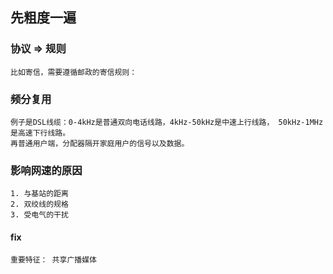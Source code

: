 ## 先粗度一遍
### 协议 => 规则
```
比如寄信，需要遵循邮政的寄信规则：
```

### 频分复用
``` 
例子是DSL线缆：0-4kHz是普通双向电话线路，4kHz-50kHz是中速上行线路， 50kHz-1MHz是高速下行线路。  
再普通用户端，分配器隔开家庭用户的信号以及数据。
```

### 影响网速的原因
``` 
1. 与基站的距离
2. 双绞线的规格
3. 受电气的干扰
```


#### fix
``` 
重要特征： 共享广播媒体

```
